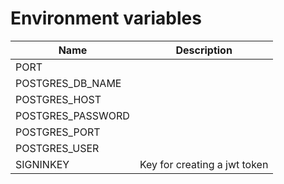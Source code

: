 # Environment variables
| Name | Description |
| --- | --- |
| PORT |
| POSTGRES_DB_NAME |  | 
| POSTGRES_HOST |
| POSTGRES_PASSWORD |
| POSTGRES_PORT |
| POSTGRES_USER |
| SIGNINKEY | Key for creating a jwt token | 
